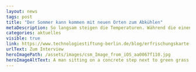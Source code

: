 ```yaml
---
layout: news
tags: post
title: "Der Sommer kann kommen mit neuen Orten zum Abkühlen"
metaDescription: So langsam steigen die Temperaturen. Während die einen die besten Sonnenplätze suchen, kann der Aufenthalt im Freien insbesondere für vulnerable Gruppen zu einer echten Belastungsprobe werden. Die Berliner Erfrischungskarte der ODIS lädt seit einigen Jahren Berliner:innen und Besucher:innen ein, das Mikroklima der Stadt zu entdecken und neue Lieblingsorte zu finden. Wir haben der Karte ein Datenupdate verpasst - aktualisierte Sitzbänke, Trinkbrunnen, Badestellen und öffentliche Toiletten und sogar offene Daten des Deutschen Wetterdienstes sind jetzt Teil der Anwendung. Mehr Infos zum Erfrischungsupdate gibt's im Interview mit unserem Teammitglied Klemens. Wir laden euch ein, die Erfrischungskarte neu zu erkunden und freuen uns mit euch auf den Berliner Sommer.
categories: aktuelles
visible: true
link: https://www.technologiestiftung-berlin.de/blog/erfrischungskarte-update
urlText: Zum Interview
heroImagePath: /assets/images/csm_Image_from_iOS_aa0067f110.jpg
heroImageAltText: A man sitting on a concrete step next to green grass and nature using a laptop
---
```

